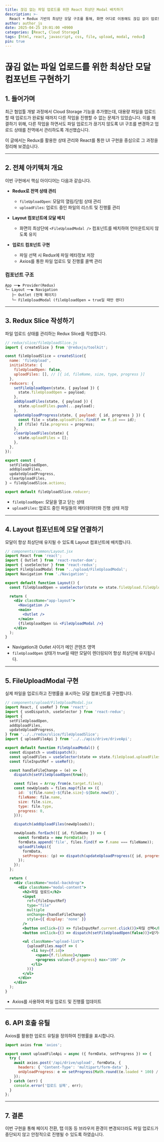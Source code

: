 ```yaml
---
title: 끊김 없는 파일 업로드를 위한 React 최상단 Modal 배치하기
description: >-
  React + Redux 기반의 최상단 모달 구조를 통해, 화면 어디로 이동해도 끊김 없이 업로드 상황을 관리하는 방법을 소개합니다.
author: author_js
date: 2025-04-25 19:01:00 +0900
categories: [React, Cloud Storage]
tags: [html, react, javascript, css, file, upload, modal, redux]
pin: true
---
```


# 끊김 없는 파일 업로드를 위한 최상단 모달 컴포넌트 구현하기

## 1. 들어가며

최근 협업툴 개발 과정에서 Cloud Storage 기능을 추가했는데, 대용량 파일을 업로드할 때 업로드가 완료될 때까지 다른 작업을 진행할 수 없는 문제가 있었습니다. 이를 해결하기 위해, 다른 작업을 하면서도 파일 업로드가 끊기지 않도록 UI 구조를 변경하고 업로드 상태를 전역에서 관리하도록 개선했습니다.

이 글에서는 Redux를 활용한 상태 관리와 React를 통한 UI 구현을 중심으로 그 과정을 정리해 보겠습니다.

---

## 2. 전체 아키텍처 개요

이번 구현에서 핵심 아이디어는 다음과 같습니다.

- **Redux로 전역 상태 관리**
    - `fileUploadOpen`: 모달의 열림/닫힘 상태 관리
    - `uploadFiles`: 업로드 중인 파일의 리스트 및 진행률 관리

- **Layout 컴포넌트에 모달 배치**
    - 화면의 최상단에 `<FileUploadModal />` 컴포넌트를 배치하여 언마운트되지 않도록 유지

- **업로드 컴포넌트 구현**
    - 파일 선택 시 Redux에 파일 메타정보 저장
    - Axios를 통한 파일 업로드 및 진행률 콜백 관리

### 컴포넌트 구조
```
App ──▶ Provider(Redux)
└─ Layout ──▶ Navigation
   ├─ Outlet (현재 페이지)
   └─ FileUploadModal (fileUploadOpen = true일 때만 렌더)
```

---

## 3. Redux Slice 작성하기

파일 업로드 상태를 관리하는 Redux Slice를 작성합니다.

```javascript
// redux/slice/fileUploadSlice.js
import { createSlice } from '@reduxjs/toolkit';

const fileUploadSlice = createSlice({
  name: 'fileUpload',
  initialState: {
    fileUploadOpen: false,
    uploadFiles: [], // [{ id, fileName, size, type, progress }]
  },
  reducers: {
    setFileUploadOpen(state, { payload }) {
      state.fileUploadOpen = payload;
    },
    addUploadFiles(state, { payload }) {
      state.uploadFiles.push(...payload);
    },
    updateUploadProgress(state, { payload: { id, progress } }) {
      const file = state.uploadFiles.find(f => f.id === id);
      if (file) file.progress = progress;
    },
    clearUploadFiles(state) {
      state.uploadFiles = [];
    },
  },
});

export const {
  setFileUploadOpen,
  addUploadFiles,
  updateUploadProgress,
  clearUploadFiles,
} = fileUploadSlice.actions;

export default fileUploadSlice.reducer;
```

- `fileUploadOpen`: 모달을 열고 닫는 상태
- `uploadFiles`: 업로드 중인 파일들의 메타데이터와 진행 상태 저장

---

## 4. Layout 컴포넌트에 모달 연결하기

모달이 항상 최상단에 유지될 수 있도록 Layout 컴포넌트에 배치합니다.

```jsx
// components/common/Layout.jsx
import React from 'react';
import { Outlet } from 'react-router-dom';
import { useSelector } from 'react-redux';
import FileUploadModal from '../upload/FileUploadModal';
import Navigation from './Navigation';

export default function Layout() {
  const fileUploadOpen = useSelector(state => state.fileUpload.fileUploadOpen);

  return (
    <div className="app-layout">
      <Navigation />
      <main>
        <Outlet />
      </main>
      {fileUploadOpen && <FileUploadModal />}
    </div>
  );
}
```

- Navigation과 Outlet 사이가 메인 콘텐츠 영역
- `fileUploadOpen` 상태가 true일 때만 모달이 렌더링되어 항상 최상단에 유지됩니다.

---

## 5. FileUploadModal 구현

실제 파일을 업로드하고 진행률을 표시하는 모달 컴포넌트를 구현합니다.

```jsx
// components/upload/FileUploadModal.jsx
import React, { useRef } from 'react';
import { useDispatch, useSelector } from 'react-redux';
import {
  setFileUploadOpen,
  addUploadFiles,
  updateUploadProgress,
} from '../../redux/slice/fileUploadSlice';
import { uploadFileApi } from '../../apis/drive/driveApi';

export default function FileUploadModal() {
  const dispatch = useDispatch();
  const uploadFiles = useSelector(state => state.fileUpload.uploadFiles);
  const fileInputRef = useRef();

  const handleFileChange = (e) => {
    dispatch(setFileUploadOpen(true));

    const files = Array.from(e.target.files);
    const newUploads = files.map(file => ({
      id: `${file.name}-${file.size}-${Date.now()}`,
      fileName: file.name,
      size: file.size,
      type: file.type,
      progress: 0,
    }));

    dispatch(addUploadFiles(newUploads));

    newUploads.forEach(({ id, fileName }) => {
      const formData = new FormData();
      formData.append('file', files.find(f => f.name === fileName));
      uploadFileApi({
        formData,
        setProgress: (p) => dispatch(updateUploadProgress({ id, progress: p })),
      });
    });
  };

  return (
    <div className="modal-backdrop">
      <div className="modal-content">
        <h2>파일 업로드</h2>
        <input
          ref={fileInputRef}
          type="file"
          multiple
          onChange={handleFileChange}
          style={{ display: 'none' }}
        />
        <button onClick={() => fileInputRef.current.click()}>파일 선택</button>
        <button onClick={() => dispatch(setFileUploadOpen(false))}>닫기</button>

        <ul className="upload-list">
          {uploadFiles.map(f => (
            <li key={f.id}>
              <span>{f.fileName}</span>
              <progress value={f.progress} max="100" />
            </li>
          ))}
        </ul>
      </div>
    </div>
  );
}
```

- Axios를 사용하여 파일 업로드 및 진행률 업데이트

---

## 6. API 호출 유틸

Axios를 활용한 업로드 유틸을 정의하여 진행률을 표시합니다.

```javascript
import axios from 'axios';

export const uploadFileApi = async ({ formData, setProgress }) => {
  try {
    await axios.post('/api/drive/upload', formData, {
      headers: { 'Content-Type': 'multipart/form-data' },
      onUploadProgress: e => setProgress(Math.round((e.loaded * 100) / e.total)),
    });
  } catch (err) {
    console.error('업로드 실패', err);
  }
};
```

---

## 7. 결론

이번 구현을 통해 페이지 전환, 탭 이동 등 브라우저 환경이 변경되더라도 파일 업로드가 중단되지 않고 안정적으로 진행될 수 있도록 하였습니다.



